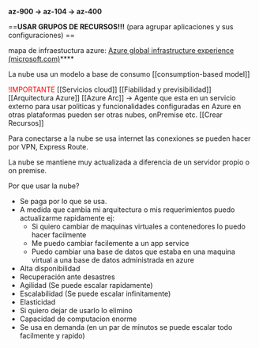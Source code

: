 **az-900 -> az-104 -> az-400**

==**USAR GRUPOS DE RECURSOS!!!** (para agrupar aplicaciones y sus configuraciones) ==

mapa de infraestuctura azure: [Azure global infrastructure experience (microsoft.com)](https://infrastructuremap.microsoft.com/explore)****

La nube usa un modelo a base de consumo [[consumption-based model]]

<font color="red">!IMPORTANTE</font>
	[[Servicios cloud]]
	[[Fiabilidad y previsibilidad]]
	[[Arquitectura Azure]]
	[[Azure Arc]] -> Agente que esta en un servicio externo para usar politicas y funcionalidades configuradas en Azure en otras plataformas pueden ser otras nubes, onPremise etc.
	[[Crear Recursos]]

Para conectarse a la nube se usa internet las conexiones se pueden hacer por VPN, Express Route.

La nube se mantiene muy actualizada a diferencia de un servidor propio o on premise.

Por que usar la nube?
- Se paga por lo que se usa.
- A medida que cambia mi arquitectura o mis requerimientos puedo actualizarme rapidamente ej:
	- Si quiero cambiar de maquinas virtuales a contenedores lo puedo hacer facilmente
	- Me puedo cambiar facilemente a un app service
	- Puedo cambiar una base de datos que estaba en una maquina virtual a una base de datos administrada en azure
- Alta disponibilidad
- Recuperación ante desastres
- Agilidad (Se puede escalar rapidamente)
- Escalabilidad (Se puede escalar infinitamente)
- Elasticidad
- Si quiero dejar de usarlo lo elimino
- Capacidad de computacion enorme
- Se usa en demanda (en un par de minutos se puede escalar todo facilmente y rapido)
